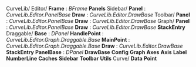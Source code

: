 CurveLib/
    Editor/
        **Frame** : *BFrame*
            **Panels**
        Sidebar/
            **Panel** : *CurveLib.Editor.PanelBase*
            **Draw** : *CurveLib.Editor.DrawBase*
        Toolbar/
            **Panel** : *CurveLib.Editor.PanelBase*
            **Draw** : *CurveLib.Editor.DrawBase*
        Graph/
            **Panel** : *CurveLib.Editor.PanelBase*
            **Draw** : *CurveLib.Editor.DrawBase*
	            **StackEntry**
            Draggable/
                **Base** : *DPanel*
                **HandlePoint** : *CurveLib.Editor.Graph.Draggable.Base*
                **MainPoint** : *CurveLib.Editor.Graph.Draggable.Base*
                **Draw** : *CurveLib.Editor.DrawBase*
	                **StackEntry**
		**PanelBase** : *DPanel*
		**DrawBase**
		**Config**
			**Graph**
				**Axes**
					**Axis**
						**Label**
						**NumberLine**
				**Caches**
			**Sidebar**
			**Toolbar**
		**Utils**
    Curve/
        **Data**
        **Point**

